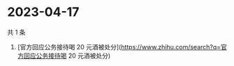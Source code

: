 # 2023-04-17

共 1 条

<!-- BEGIN ZHIHUSEARCH -->
<!-- 最后更新时间 Mon Apr 17 2023 08:34:38 GMT+0800 (China Standard Time) -->
1. [官方回应公务接待喝 20 元酒被处分](https://www.zhihu.com/search?q=官方回应公务接待喝 20 元酒被处分)
<!-- END ZHIHUSEARCH -->
